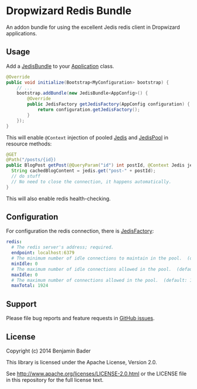 Dropwizard Redis Bundle
======================

An addon bundle for using the excellent Jedis redis client in Dropwizard applications.


Usage
-----

Add a [JedisBundle](http://dropwizard-jooq.bendb.com/0.7.1-1/apidocs/com/bendb/dropwizard/redis/JedisBundle.html) to your [Application](http://dropwizard.io/0.7.1/dropwizard-core/apidocs/io/dropwizard/Application.html) class.

```java
@Override
public void initialize(Bootstrap<MyConfiguration> bootstrap) {
    // ...
    bootstrap.addBundle(new JedisBundle<AppConfig>() {
        @Override
        public JedisFactory getJedisFactory(AppConfig configuration) {
            return configuration.getJedisFactory();
        }
    });
}
```

This will enable `@Context` injection of pooled [Jedis](http://todo) and [JedisPool](http://todo) in resource methods:

```java
@GET
@Path("/posts/{id})
public BlogPost getPost(@QueryParam("id") int postId, @Context Jedis jedis) {
  String cachedBlogContent = jedis.get("post-" + postId);
  // do stuff
  // No need to close the connection, it happens automatically.
}
```

This will also enable redis health-checking.


Configuration
-------------

For configuration the redis connection, there is [JedisFactory](http://dropwizard-jooq.bendb.com/0.7.1-1/apidocs/com/bendb/dropwizard/redis/JedisFactory.html):

```yaml
redis:
  # The redis server's address; required.
  endpoint: localhost:6379
  # The minimum number of idle connections to maintain in the pool.  (default: 0)
  minIdle: 0
  # The maximum number of idle connections allowed in the pool.  (default: 0)
  maxIdle: 0
  # The maximum number of connections allowed in the pool.  (default: 1024)
  maxTotal: 1924
```

Support
-------

Please file bug reports and feature requests in [GitHub issues](https://github.com/benjamin-bader/dropwizard-jooq/issues).


License
-------

Copyright (c) 2014 Benjamin Bader

This library is licensed under the Apache License, Version 2.0.

See http://www.apache.org/licenses/LICENSE-2.0.html or the LICENSE file in this repository for the full license text.
